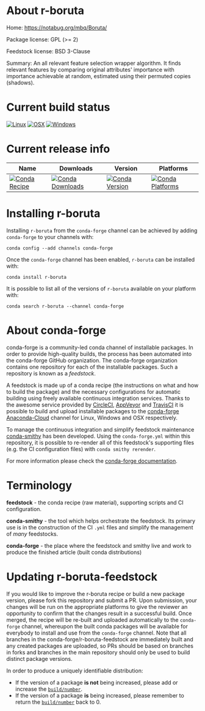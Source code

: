 About r-boruta
==============

Home: https://notabug.org/mbq/Boruta/

Package license: GPL (>= 2)

Feedstock license: BSD 3-Clause

Summary: An all relevant feature selection wrapper algorithm. It finds relevant features by comparing original attributes' importance with importance achievable at random, estimated using their permuted copies (shadows).



Current build status
====================

[![Linux](https://img.shields.io/circleci/project/github/conda-forge/r-boruta-feedstock/master.svg?label=Linux)](https://circleci.com/gh/conda-forge/r-boruta-feedstock)
[![OSX](https://img.shields.io/travis/conda-forge/r-boruta-feedstock/master.svg?label=macOS)](https://travis-ci.org/conda-forge/r-boruta-feedstock)
[![Windows](https://img.shields.io/appveyor/ci/conda-forge/r-boruta-feedstock/master.svg?label=Windows)](https://ci.appveyor.com/project/conda-forge/r-boruta-feedstock/branch/master)

Current release info
====================

| Name | Downloads | Version | Platforms |
| --- | --- | --- | --- |
| [![Conda Recipe](https://img.shields.io/badge/recipe-r--boruta-green.svg)](https://anaconda.org/conda-forge/r-boruta) | [![Conda Downloads](https://img.shields.io/conda/dn/conda-forge/r-boruta.svg)](https://anaconda.org/conda-forge/r-boruta) | [![Conda Version](https://img.shields.io/conda/vn/conda-forge/r-boruta.svg)](https://anaconda.org/conda-forge/r-boruta) | [![Conda Platforms](https://img.shields.io/conda/pn/conda-forge/r-boruta.svg)](https://anaconda.org/conda-forge/r-boruta) |

Installing r-boruta
===================

Installing `r-boruta` from the `conda-forge` channel can be achieved by adding `conda-forge` to your channels with:

```
conda config --add channels conda-forge
```

Once the `conda-forge` channel has been enabled, `r-boruta` can be installed with:

```
conda install r-boruta
```

It is possible to list all of the versions of `r-boruta` available on your platform with:

```
conda search r-boruta --channel conda-forge
```


About conda-forge
=================

conda-forge is a community-led conda channel of installable packages.
In order to provide high-quality builds, the process has been automated into the
conda-forge GitHub organization. The conda-forge organization contains one repository
for each of the installable packages. Such a repository is known as a *feedstock*.

A feedstock is made up of a conda recipe (the instructions on what and how to build
the package) and the necessary configurations for automatic building using freely
available continuous integration services. Thanks to the awesome service provided by
[CircleCI](https://circleci.com/), [AppVeyor](https://www.appveyor.com/)
and [TravisCI](https://travis-ci.org/) it is possible to build and upload installable
packages to the [conda-forge](https://anaconda.org/conda-forge)
[Anaconda-Cloud](https://anaconda.org/) channel for Linux, Windows and OSX respectively.

To manage the continuous integration and simplify feedstock maintenance
[conda-smithy](https://github.com/conda-forge/conda-smithy) has been developed.
Using the ``conda-forge.yml`` within this repository, it is possible to re-render all of
this feedstock's supporting files (e.g. the CI configuration files) with ``conda smithy rerender``.

For more information please check the [conda-forge documentation](https://conda-forge.org/docs/).

Terminology
===========

**feedstock** - the conda recipe (raw material), supporting scripts and CI configuration.

**conda-smithy** - the tool which helps orchestrate the feedstock.
                   Its primary use is in the construction of the CI ``.yml`` files
                   and simplify the management of *many* feedstocks.

**conda-forge** - the place where the feedstock and smithy live and work to
                  produce the finished article (built conda distributions)


Updating r-boruta-feedstock
===========================

If you would like to improve the r-boruta recipe or build a new
package version, please fork this repository and submit a PR. Upon submission,
your changes will be run on the appropriate platforms to give the reviewer an
opportunity to confirm that the changes result in a successful build. Once
merged, the recipe will be re-built and uploaded automatically to the
`conda-forge` channel, whereupon the built conda packages will be available for
everybody to install and use from the `conda-forge` channel.
Note that all branches in the conda-forge/r-boruta-feedstock are
immediately built and any created packages are uploaded, so PRs should be based
on branches in forks and branches in the main repository should only be used to
build distinct package versions.

In order to produce a uniquely identifiable distribution:
 * If the version of a package **is not** being increased, please add or increase
   the [``build/number``](https://conda.io/docs/user-guide/tasks/build-packages/define-metadata.html#build-number-and-string).
 * If the version of a package **is** being increased, please remember to return
   the [``build/number``](https://conda.io/docs/user-guide/tasks/build-packages/define-metadata.html#build-number-and-string)
   back to 0.
